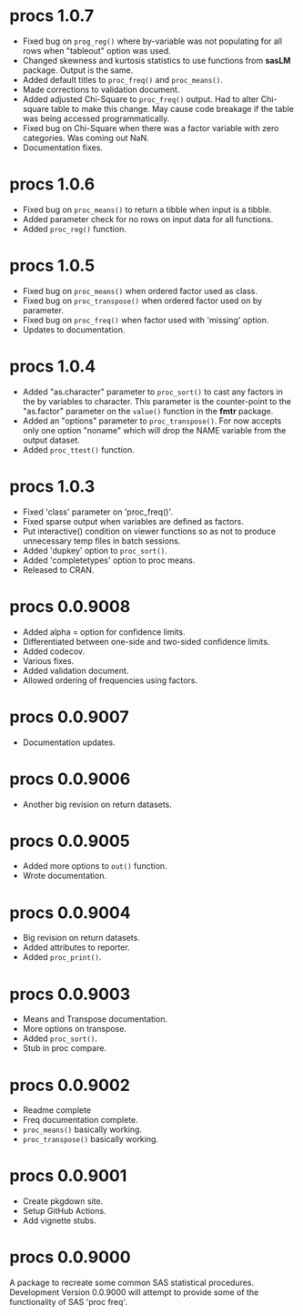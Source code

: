 # procs 1.0.7

* Fixed bug on `prog_reg()` where by-variable was not populating for all rows
when "tableout" option was used.
* Changed skewness and kurtosis statistics to use functions from **sasLM** package. 
Output is the same.
* Added default titles to `proc_freq()` and `proc_means()`.
* Made corrections to validation document.
* Added adjusted Chi-Square to `proc_freq()` output.  Had to alter Chi-square 
table to make this change.  May cause code breakage if the table 
was being accessed programmatically.
* Fixed bug on Chi-Square when there was a factor variable with zero categories.
Was coming out NaN.
* Documentation fixes.

# procs 1.0.6

* Fixed bug on `proc_means()` to return a tibble when input is a tibble.
* Added parameter check for no rows on input data for all functions.
* Added `proc_reg()` function.


# procs 1.0.5

* Fixed bug on `proc_means()` when ordered factor used as class.
* Fixed bug on `proc_transpose()` when ordered factor used on by parameter.
* Fixed bug on `proc_freq()` when factor used with 'missing' option.
* Updates to documentation.

# procs 1.0.4

* Added "as.character" parameter to `proc_sort()` to cast any factors in the
by variables to character.  This parameter is the counter-point to
the "as.factor" parameter on the `value()` function in the **fmtr** package.
* Added an "options" parameter to `proc_transpose()`.  For now accepts only
one option "noname" which will drop the NAME variable from the output dataset.
* Added `proc_ttest()` function.

# procs 1.0.3

* Fixed 'class' parameter on 'proc_freq()'.
* Fixed sparse output when variables are defined as factors.
* Put interactive() condition on viewer functions so as not to produce 
unnecessary temp files in batch sessions.
* Added 'dupkey' option to `proc_sort()`.
* Added 'completetypes' option to proc means.
* Released to CRAN.

# procs 0.0.9008

* Added alpha = option for confidence limits.
* Differentiated between one-side and two-sided confidence limits.
* Added codecov.
* Various fixes.
* Added validation document.
* Allowed ordering of frequencies using factors.

# procs 0.0.9007

* Documentation updates.

# procs 0.0.9006

* Another big revision on return datasets.

# procs 0.0.9005

* Added more options to `out()` function.
* Wrote documentation.

# procs 0.0.9004

* Big revision on return datasets.
* Added attributes to reporter.
* Added `proc_print()`.

# procs 0.0.9003

* Means and Transpose documentation.
* More options on transpose.
* Added `proc_sort()`.
* Stub in proc compare.

# procs 0.0.9002

* Readme complete
* Freq documentation complete.
* `proc_means()` basically working.
* `proc_transpose()` basically working.

# procs 0.0.9001

* Create pkgdown site.
* Setup GitHub Actions.
* Add vignette stubs.

# procs 0.0.9000

A package to recreate some common SAS statistical procedures. Development 
Version 0.0.9000 will attempt to provide some of the functionality 
of SAS 'proc freq'.


